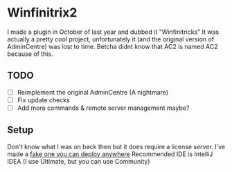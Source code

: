 # Winfinitrix2
I made a plugin in October of last year and dubbed it "Winfinitricks"
It was actually a pretty cool project, unfortunately it (and the original version of AdminCentre) was lost to time. Betcha didnt know that AC2 is named AC2 because of this.

## TODO
- [ ] Reimplement the original AdminCentre (A nightmare)
- [ ] Fix update checks
- [ ] Add more commands & remote server management maybe?

## Setup
Don't know what I was on back then but it does require a license server. I've made a [fake one you can deploy anywhere](https://notthehub.windevsystems.us/hwalker/wtrx-fake-license-server)
Recommended IDE is IntelliJ IDEA (I use Ultimate, but you can use Community)
